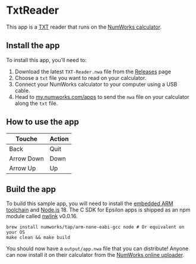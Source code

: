 # TxtReader
This app is a [TXT](https://en.wikipedia.org/wiki/Text_file) reader that runs on the [NumWorks calculator](https://www.numworks.com).

## Install the app

To install this app, you'll need to:
1. Download the latest `TXT-Reader.nwa` file from the [Releases](https://github.com/SaltyMold/TxtReader/releases) page
2. Choose a `txt` file you want to read on your calculator.
3. Connect your NumWorks calculator to your computer using a USB cable.  
4. Head to [my.numworks.com/apps](https://my.numworks.com/apps) to send the `nwa` file on your calculator along the `txt` file.

## How to use the app
| Touche     | Action    |
|------------|----------|
| Back | Quit  |
| Arrow Down | Down |
| Arrow Up | Up |

## Build the app

To build this sample app, you will need to install the [embedded ARM toolchain](https://developer.arm.com/Tools%20and%20Software/GNU%20Toolchain) and [Node.js](https://nodejs.org/en/) 18. The C SDK for Epsilon apps is shipped as an npm module called [nwlink](https://www.npmjs.com/package/nwlink) v0.0.16.

```shell
brew install numworks/tap/arm-none-eabi-gcc node # Or equivalent on your OS
make clean && make build
```

You should now have a `output/app.nwa` file that you can distribute! Anyone can now install it on their calculator from the [NumWorks online uploader](https://my.numworks.com/apps).
